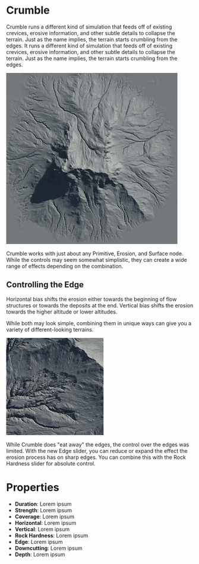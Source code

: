 # Crumble



Crumble runs a different kind of simulation that feeds off of existing crevices, erosive information, and other subtle details to collapse the terrain. Just as the name implies, the terrain starts crumbling from the edges. It runs a different kind of simulation that feeds off of existing crevices, erosive information, and other subtle details to collapse the terrain. Just as the name implies, the terrain starts crumbling from the edges.

![](/images/ref/crumble-all.gif)

Crumble works with just about any Primitive, Erosion, and Surface node. While the controls may seem somewhat simplistic, they can create a wide range of effects depending on the combination.

## Controlling the Edge

Horizontal bias shifts the erosion either towards the beginning of flow structures or towards the deposits at the end. Vertical bias shifts the erosion towards the higher altitude or lower altitudes.

While both may look simple, combining them in unique ways can give you a variety of different-looking terrains.

![The Edge slider gives fine control over the collapse.](/images/ref/crumble-edge.gif)

While Crumble does "eat away" the edges, the control over the edges was limited. With the new Edge slider, you can reduce or expand the effect the erosion process has on sharp edges. You can combine this with the Rock Hardness slider for absolute control.



# Properties

- **Duration**: Lorem ipsum
- **Strength**: Lorem ipsum
- **Coverage**: Lorem ipsum
- **Horizontal**: Lorem ipsum
- **Vertical**: Lorem ipsum
- **Rock Hardness**: Lorem ipsum
- **Edge**: Lorem ipsum
- **Downcutting**: Lorem ipsum
- **Depth**: Lorem ipsum



